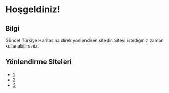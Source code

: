 # Hoşgeldiniz!

## Bilgi
Güncel Türkiye Haritasına direk yönlendiren sitedir. Siteyi istediğiniz zaman kullanabilirsiniz.

## Yönlendirme Siteleri 
* [1](https://example.netlify.app/)
* [2](https://example.netlify.app/)
* [3](https://example.netlify.app/)



